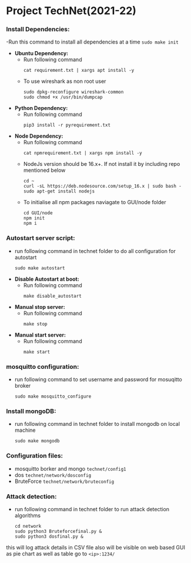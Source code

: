 # Project TechNet(2021-22)


### Install Dependencies:
-Run this command to install all dependencies at a time
	```
	sudo make init
	```

- **Ubuntu Dependency:**
  - Run following command
	```
	cat requirement.txt | xargs apt install -y
	```
  - To use wireshark as non root user
  	```
   	sudo dpkg-reconfigure wireshark-common
   	sudo chmod +x /usr/bin/dumpcap
   	```
- **Python Dependency:**
  - Run following command
	```
	pip3 install -r pyrequirement.txt
	```
- **Node Dependency:**
  - Run following command
	```
	cat npmrequirement.txt | xargs npm install -y
	```
  - NodeJs version should be 16.x+. If not install it by including repo mentioned below
	```
	cd ~
	curl -sL https://deb.nodesource.com/setup_16.x | sudo bash -
	sudo apt-get install nodejs
	```
  - To initialise all npm packages naviagate to GUI/node folder 
	```
	cd GUI/node
	npm init
	npm i
	```
### Autostart server script:
- run following command in technet folder to do all configuration for autostart
	```
	sudo make autostart
	```
- **Disable Autostart at boot:**
  - Run following command
	```
	make disable_autostart
	```
- **Manual stop server:**
  - Run following command
	```
	make stop
	```
- **Manual start server:**
  - Run following command
	```
	make start
	```
### mosquitto configuration:
- run following command to set username and password for mosuqitto broker
	```
	sudo make mosquitto_configure
	```
### Install mongoDB:
- run following command in technet folder to install mongodb on local machine
	```
	sudo make mongodb
	```
### Configuration files:
- mosquitto borker and mongo ```technet/config1```
- dos ```technet/network/dosconfig``` 
- BruteForce ```technet/network/bruteconfig```

### Attack detection:
- run following command in technet folder to run attack detection algorithms
	```
	cd network
	sudo python3 Bruteforcefinal.py &
	sudo python3 dosfinal.py &
	```
this will log attack details in CSV file also will be visible on web based GUI as pie chart as well as table
go to ```<ip>:1234/```

